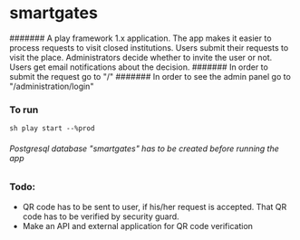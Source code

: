 # smartgates
####### A play framework 1.x application. The app makes it easier to process requests to visit closed institutions. Users submit their requests to visit the place. Administrators decide whether to invite the user or not. Users get email notifications about the decision.
####### In order to submit the request go to "/"
####### In order to see the admin panel go to "/administration/login"

### To run
``sh
play start --%prod
``
###### Postgresql database "smartgates" has to be created before running the app

### Todo:
- QR code has to be sent to user, if his/her request is accepted. That QR code has to be verified by security guard.
- Make an API and external application for QR code verification
